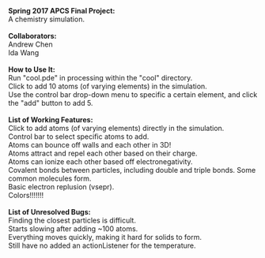 <html>
  <strong>Spring 2017 APCS Final Project:</strong><br>
  A chemistry simulation.<br>
  <br>
  <strong>Collaborators:</strong><br>
  Andrew Chen<br>
  Ida Wang<br>
  <br>
  <strong>How to Use It:</strong><br>
  Run "cool.pde" in processing within the "cool" directory.<br>
  Click to add 10 atoms (of varying elements) in the simulation.<br>
  Use the control bar drop-down menu to specific a certain element, and click the "add" button to add 5.<br>
  <br>
  <strong>List of Working Features:</strong><br>
  Click to add atoms (of varying elements) directly in the simulation.<br>
  Control bar to select specific atoms to add.<br>
  Atoms can bounce off walls and each other in 3D!<br>
  Atoms attract and repel each other based on their charge.<br>
  Atoms can ionize each other based off electronegativity.<br>
  Covalent bonds between particles, including double and triple bonds. Some common molecules form.<br>
  Basic electron replusion (vsepr).<br>
  Colors!!!!!!!<br>
  <br>
  <strong>List of Unresolved Bugs:</strong><br>
  Finding the closest particles is difficult.<br>
  Starts slowing after adding ~100 atoms.<br>
  Everything moves quickly, making it hard for solids to form.<br>
  Still have no added an actionListener for the temperature.
</html>

